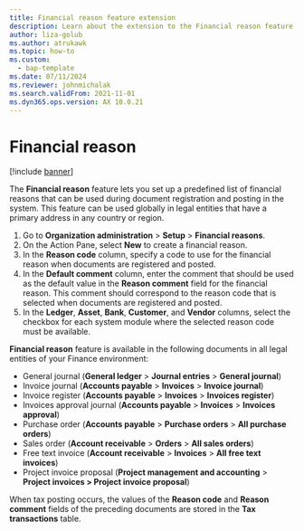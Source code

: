 ```yaml
---
title: Financial reason feature extension
description: Learn about the extension to the Financial reason feature, including a step-by-step process on setting up a predefined list of financial reasons.
author: liza-golub
ms.author: atrukawk
ms.topic: how-to
ms.custom: 
  - bap-template
ms.date: 07/11/2024
ms.reviewer: johnmichalak
ms.search.validFrom: 2021-11-01
ms.dyn365.ops.version: AX 10.0.21
---
```


# Financial reason

[!include [banner](../../includes/banner.md)]

The **Financial reason** feature lets you set up a predefined list of financial reasons that can be used during document registration and posting in the system. This feature can be used globally in legal entities that have a primary address in any country or region.

1. Go to **Organization administration** \> **Setup** \> **Financial reasons**.
2. On the Action Pane, select **New** to create a financial reason.
3. In the **Reason code** column, specify a code to use for the financial reason when documents are registered and posted.
4. In the **Default comment** column, enter the comment that should be used as the default value in the **Reason comment** field for the financial reason. This comment should correspond to the reason code that is selected when documents are registered and posted.
5. In the **Ledger**, **Asset**, **Bank**, **Customer**, and **Vendor** columns, select the checkbox for each system module where the selected reason code must be available.

**Financial reason** feature is available in the following documents in all legal entities of your Finance environment:

- General journal (**General ledger** \> **Journal entries** \> **General journal**)
- Invoice journal (**Accounts payable** \> **Invoices** \> **Invoice journal**)
- Invoice register (**Accounts payable** \> **Invoices** \> **Invoices register**)
- Invoices approval journal (**Accounts payable** \> **Invoices** \> **Invoices approval**)
- Purchase order (**Accounts payable** \> **Purchase orders** \> **All purchase orders**)
- Sales order (**Account receivable** \> **Orders** \> **All sales orders**)
- Free text invoice (**Account receivable** \> **Invoices** \> **All free text invoices**)
- Project invoice proposal (**Project management and accounting** \> **Project invoices \> Project invoice proposal**)

When tax posting occurs, the values of the **Reason code** and **Reason comment** fields of the preceding documents are stored in the **Tax transactions** table.
